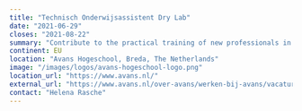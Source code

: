 ```yaml
---
title: "Technisch Onderwijsassistent Dry Lab"
date: "2021-06-29"
closes: "2021-08-22"
summary: "Contribute to the practical training of new professionals in the biomedical, biotechnological, and forensic fields with data handling, analysis, and visualization skills. Work includes maintaining the dry-lab environment (Linux and Galaxy servers)."
continent: EU
location: "Avans Hogeschool, Breda, The Netherlands"
image: "/images/logos/avans-hogeschool-logo.png"
location_url: "https://www.avans.nl/"
external_url: "https://www.avans.nl/over-avans/werken-bij-avans/vacatures/detail/2021/dry-lab-technical-teaching-assistant--technisch-onderwijsassistent-dry-lab--885396"
contact: "Helena Rasche"
---
```

